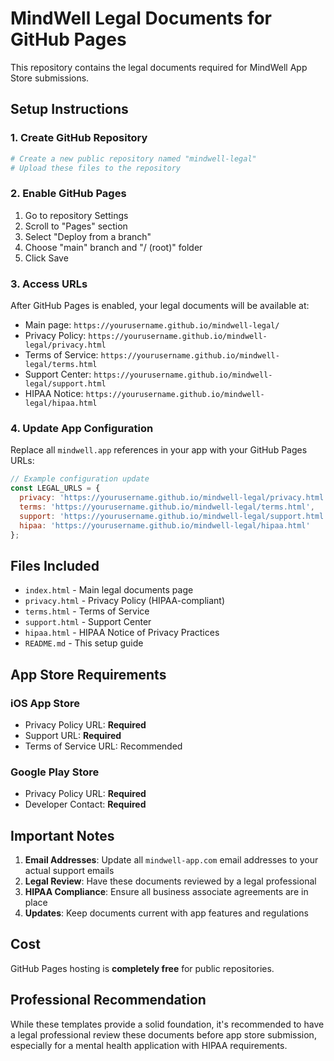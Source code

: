 # MindWell Legal Documents for GitHub Pages

This repository contains the legal documents required for MindWell App Store submissions.

## Setup Instructions

### 1. Create GitHub Repository
```bash
# Create a new public repository named "mindwell-legal"
# Upload these files to the repository
```

### 2. Enable GitHub Pages
1. Go to repository Settings
2. Scroll to "Pages" section
3. Select "Deploy from a branch"
4. Choose "main" branch and "/ (root)" folder
5. Click Save

### 3. Access URLs
After GitHub Pages is enabled, your legal documents will be available at:
- Main page: `https://yourusername.github.io/mindwell-legal/`
- Privacy Policy: `https://yourusername.github.io/mindwell-legal/privacy.html`
- Terms of Service: `https://yourusername.github.io/mindwell-legal/terms.html`
- Support Center: `https://yourusername.github.io/mindwell-legal/support.html`
- HIPAA Notice: `https://yourusername.github.io/mindwell-legal/hipaa.html`

### 4. Update App Configuration
Replace all `mindwell.app` references in your app with your GitHub Pages URLs:

```javascript
// Example configuration update
const LEGAL_URLS = {
  privacy: 'https://yourusername.github.io/mindwell-legal/privacy.html',
  terms: 'https://yourusername.github.io/mindwell-legal/terms.html',
  support: 'https://yourusername.github.io/mindwell-legal/support.html',
  hipaa: 'https://yourusername.github.io/mindwell-legal/hipaa.html'
};
```

## Files Included

- `index.html` - Main legal documents page
- `privacy.html` - Privacy Policy (HIPAA-compliant)
- `terms.html` - Terms of Service
- `support.html` - Support Center
- `hipaa.html` - HIPAA Notice of Privacy Practices
- `README.md` - This setup guide

## App Store Requirements

### iOS App Store
- Privacy Policy URL: **Required**
- Support URL: **Required**
- Terms of Service URL: Recommended

### Google Play Store
- Privacy Policy URL: **Required**
- Developer Contact: **Required**

## Important Notes

1. **Email Addresses**: Update all `mindwell-app.com` email addresses to your actual support emails
2. **Legal Review**: Have these documents reviewed by a legal professional
3. **HIPAA Compliance**: Ensure all business associate agreements are in place
4. **Updates**: Keep documents current with app features and regulations

## Cost
GitHub Pages hosting is **completely free** for public repositories.

## Professional Recommendation
While these templates provide a solid foundation, it's recommended to have a legal professional review these documents before app store submission, especially for a mental health application with HIPAA requirements.